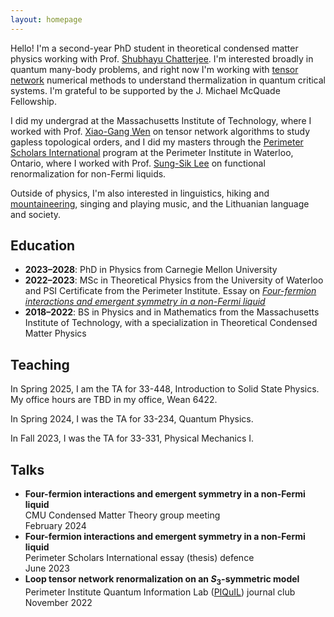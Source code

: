 ```yaml
---
layout: homepage
---
```


Hello!  I'm a second-year PhD student in theoretical condensed matter physics working with Prof. [Shubhayu Chatterjee](https://scholar.google.com/citations?user=wovjAPsAAAAJ&hl=en).  I'm interested broadly in quantum many-body problems, and right now I'm working with [tensor network](https://tensornetwork.org/) numerical methods to understand thermalization in quantum critical systems.  I'm grateful to be supported by the J. Michael McQuade Fellowship.

I did my undergrad at the Massachusetts Institute of Technology, where I worked with Prof. [Xiao-Gang Wen](https://physics.mit.edu/faculty/xiao-gang-wen/) on tensor network algorithms to study gapless topological orders, and I did my masters through the [Perimeter Scholars International](https://perimeterinstitute.ca/psi-masters-program) program at the Perimeter Institute in Waterloo, Ontario, where I worked with Prof. [Sung-Sik Lee](https://perimeterinstitute.ca/people/sung-sik-lee) on functional renormalization for non-Fermi liquids.  

Outside of physics, I'm also interested in linguistics, hiking and [mountaineering](https://peakbagger.com/climber/climber.aspx?cid=33705), singing and playing music, and the Lithuanian language and society.  


## Education
- **2023–2028**: PhD in Physics from Carnegie Mellon University
- **2022–2023**: MSc in Theoretical Physics from the University of Waterloo and PSI Certificate from the Perimeter Institute.  Essay on [*Four-fermion interactions and emergent symmetry in a non-Fermi liquid*](veitas-psi-essay-2023.pdf)
- **2018–2022**: BS in Physics and in Mathematics from the Massachusetts Institute of Technology, with a specialization in Theoretical Condensed Matter Physics


## Teaching
In Spring 2025, I am the TA for 33-448, Introduction to Solid State Physics.  My office hours are TBD in my office, Wean 6422.

In Spring 2024, I was the TA for 33-234, Quantum Physics. 

In Fall 2023, I was the TA for 33-331, Physical Mechanics I.

## Talks
- **Four-fermion interactions and emergent symmetry in a non-Fermi liquid**
	<br>
	CMU Condensed Matter Theory group meeting
	<br>
	February 2024
- **Four-fermion interactions and emergent symmetry in a non-Fermi liquid**
	<br>
	Perimeter Scholars International essay (thesis) defence
	<br>
	June 2023
- **Loop tensor network renormalization on an $S_3$-symmetric model**
	<br>
	Perimeter Institute Quantum Information Lab ([PIQuIL](https://perimeterinstitute.ca/perimeter-institute-quantum-intelligence-lab-piquil)) journal club
	<br>
	November 2022

